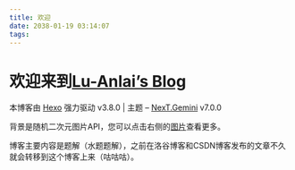 ```yaml
---
title: 欢迎
date: 2038-01-19 03:14:07
tags:
---
```


# 欢迎来到[$\text{Lu-Anlai's Blog}$](https://www.Lu-Anlai.top/)

本博客由 [Hexo](https://hexo.io/zh-cn/) 强力驱动 v3.8.0 | 主题 – [NexT.Gemini](https://theme-next.org/) v7.0.0

背景是随机二次元图片$\text{API}$，您可以点击右侧的[图片](/pictures/)查看更多。

博客主要内容是题解（水题题解），之前在洛谷博客和$\text{CSDN}$博客发布的文章不久就会转移到这个博客上来（咕咕咕）。
